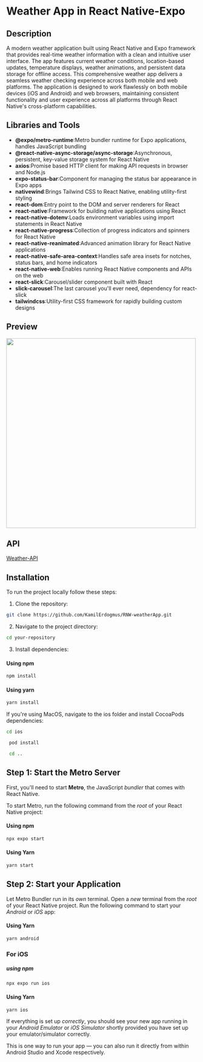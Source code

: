 # Weather App in React Native-Expo

## Description

A modern weather application built using React Native and Expo framework that provides real-time weather information with a clean and intuitive user interface. The app features current weather conditions, location-based updates, temperature displays, weather animations, and persistent data storage for offline access. This comprehensive weather app delivers a seamless weather checking experience across both mobile and web platforms. The application is designed to work flawlessly on both mobile devices (iOS and Android) and web browsers, maintaining consistent functionality and user experience across all platforms through React Native's cross-platform capabilities.

## Libraries and Tools

- **@expo/metro-runtime**:Metro bundler runtime for Expo applications, handles JavaScript bundling
- **@react-native-async-storage/async-storage**:Asynchronous, persistent, key-value storage system for React Native
- **axios**:Promise based HTTP client for making API requests in browser and Node.js
- **expo-status-bar**:Component for managing the status bar appearance in Expo apps
- **nativewind**:Brings Tailwind CSS to React Native, enabling utility-first styling
- **react-dom**:Entry point to the DOM and server renderers for React
- **react-native**:Framework for building native applications using React
- **react-native-dotenv**:Loads environment variables using import statements in React Native
- **react-native-progress**:Collection of progress indicators and spinners for React Native
- **react-native-reanimated**:Advanced animation library for React Native applications
- **react-native-safe-area-context**:Handles safe area insets for notches, status bars, and home indicators
- **react-native-web**:Enables running React Native components and APIs on the web
- **react-slick**:Carousel/slider component built with React
- **slick-carousel**:The last carousel you'll ever need, dependency for react-slick
- **tailwindcss**:Utility-first CSS framework for rapidly building custom designs

## Preview

<img src="assets/WeatherAppGIF.gif" height="500" />

## API

[Weather-API](https://www.weatherapi.com/)

## Installation

To run the project locally follow these steps:

1. Clone the repository:

```bash
git clone https://github.com/KamilErdogmus/RNW-weatherApp.git
```

2. Navigate to the project directory:

```bash
cd your-repository
```

3. Install dependencies:

#### Using npm

```bash
npm install
```

#### Using yarn

```bash
yarn install
```

If you're using MacOS, navigate to the ios folder and install CocoaPods dependencies:

```bash
cd ios
```

```bash
 pod install
```

```bash
 cd ..
```

## Step 1: Start the Metro Server

First, you'll need to start **Metro**, the JavaScript _bundler_ that comes with React Native.

To start Metro, run the following command from the _root_ of your React Native project:

#### Using npm

```bash
npx expo start
```

#### Using Yarn

```bash
yarn start
```

## Step 2: Start your Application

Let Metro Bundler run in its _own_ terminal. Open a _new_ terminal from the _root_ of your React Native project. Run the following command to start your _Android_ or _iOS_ app:

#### Using Yarn

```bash
yarn android
```

### For iOS

##### using npm

```bash
npx expo run ios
```

#### Using Yarn

```bash
yarn ios
```

If everything is set up _correctly_, you should see your new app running in your _Android Emulator_ or _iOS Simulator_ shortly provided you have set up your emulator/simulator correctly.

This is one way to run your app — you can also run it directly from within Android Studio and Xcode respectively.
